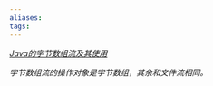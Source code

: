 ```yaml
---
aliases: 
tags: 
---
```

*[Java的字节数组流及其使用](https://blog.csdn.net/fada_is_in_the_way/article/details/115416358)*

*字节数组流的操作对象是字节数组，其余和文件流相同。*